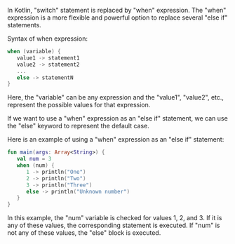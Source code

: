 In Kotlin, "switch" statement is replaced by "when" expression. The "when" expression is a more flexible and powerful option to replace several "else if" statements. 

Syntax of when expression:

```kotlin
when (variable) {
   value1 -> statement1
   value2 -> statement2
   ...
   else -> statementN
}
```

Here, the "variable" can be any expression and the "value1", "value2", etc., represent the possible values for that expression. 

If we want to use a "when" expression as an "else if" statement, we can use the "else" keyword to represent the default case.

Here is an example of using a "when" expression as an "else if" statement:

```kotlin
fun main(args: Array<String>) {
   val num = 3
   when (num) {
      1 -> println("One")
      2 -> println("Two")
      3 -> println("Three")
      else -> println("Unknown number")
   }
}
```

In this example, the "num" variable is checked for values 1, 2, and 3. If it is any of these values, the corresponding statement is executed. If "num" is not any of these values, the "else" block is executed.